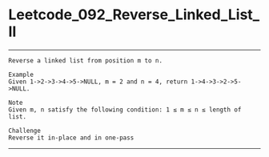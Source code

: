 # Leetcode_092_Reverse_Linked_List_II


---

```
Reverse a linked list from position m to n.

Example
Given 1->2->3->4->5->NULL, m = 2 and n = 4, return 1->4->3->2->5->NULL.

Note
Given m, n satisfy the following condition: 1 ≤ m ≤ n ≤ length of list.

Challenge
Reverse it in-place and in one-pass
```

---